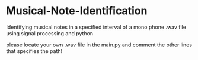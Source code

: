 # Musical-Note-Identification
Identifying musical notes in a specified interval of a mono phone .wav file using signal processing and python


please locate your own .wav file in the main.py and comment the other lines that specifies the path!

